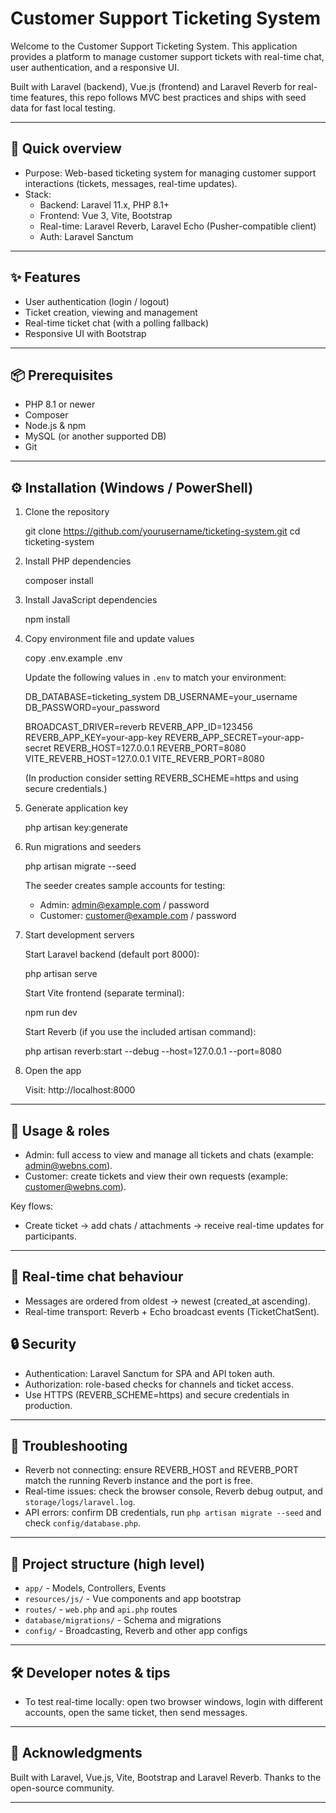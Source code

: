 # Customer Support Ticketing System

Welcome to the Customer Support Ticketing System. This application provides a platform to manage customer support tickets with real-time chat, user authentication, and a responsive UI.

Built with Laravel (backend), Vue.js (frontend) and Laravel Reverb for real-time features, this repo follows MVC best practices and ships with seed data for fast local testing.

---

## 🚀 Quick overview

- Purpose: Web-based ticketing system for managing customer support interactions (tickets, messages, real-time updates).
- Stack:
  - Backend: Laravel 11.x, PHP 8.1+
  - Frontend: Vue 3, Vite, Bootstrap
  - Real-time: Laravel Reverb, Laravel Echo (Pusher-compatible client)
  - Auth: Laravel Sanctum

---

## ✨ Features

- User authentication (login / logout)
- Ticket creation, viewing and management
- Real-time ticket chat (with a polling fallback)
- Responsive UI with Bootstrap

---

## 📦 Prerequisites

- PHP 8.1 or newer
- Composer
- Node.js & npm
- MySQL (or another supported DB)
- Git

---

## ⚙️ Installation (Windows / PowerShell)

1. Clone the repository

   git clone https://github.com/yourusername/ticketing-system.git
   cd ticketing-system

2. Install PHP dependencies

   composer install

3. Install JavaScript dependencies

   npm install

4. Copy environment file and update values

   copy .env.example .env

   Update the following values in `.env` to match your environment:

   DB_DATABASE=ticketing_system
   DB_USERNAME=your_username
   DB_PASSWORD=your_password

   BROADCAST_DRIVER=reverb
   REVERB_APP_ID=123456
   REVERB_APP_KEY=your-app-key
   REVERB_APP_SECRET=your-app-secret
   REVERB_HOST=127.0.0.1
   REVERB_PORT=8080
   VITE_REVERB_HOST=127.0.0.1
   VITE_REVERB_PORT=8080

   (In production consider setting REVERB_SCHEME=https and using secure credentials.)

5. Generate application key

   php artisan key:generate

6. Run migrations and seeders

   php artisan migrate --seed

   The seeder creates sample accounts for testing:

   - Admin: admin@example.com / password
   - Customer: customer@example.com / password

7. Start development servers

   Start Laravel backend (default port 8000):

   php artisan serve

   Start Vite frontend (separate terminal):

   npm run dev

   Start Reverb (if you use the included artisan command):

   php artisan reverb:start --debug --host=127.0.0.1 --port=8080

8. Open the app

   Visit: http://localhost:8000

---

## 👥 Usage & roles

- Admin: full access to view and manage all tickets and chats (example: admin@webns.com).
- Customer: create tickets and view their own requests (example: customer@webns.com).

Key flows:
- Create ticket → add chats / attachments → receive real-time updates for participants.

---

## 💬 Real-time chat behaviour

- Messages are ordered from oldest → newest (created_at ascending).
- Real-time transport: Reverb + Echo broadcast events (TicketChatSent).


## 🔒 Security

- Authentication: Laravel Sanctum for SPA and API token auth.
- Authorization: role-based checks for channels and ticket access.
- Use HTTPS (REVERB_SCHEME=https) and secure credentials in production.

---

## 🐞 Troubleshooting

- Reverb not connecting: ensure REVERB_HOST and REVERB_PORT match the running Reverb instance and the port is free.
- Real-time issues: check the browser console, Reverb debug output, and `storage/logs/laravel.log`.
- API errors: confirm DB credentials, run `php artisan migrate --seed` and check `config/database.php`.

---

## 📂 Project structure (high level)

- `app/` - Models, Controllers, Events
- `resources/js/` - Vue components and app bootstrap
- `routes/` - `web.php` and `api.php` routes
- `database/migrations/` - Schema and migrations
- `config/` - Broadcasting, Reverb and other app configs

---

## 🛠️ Developer notes & tips

- To test real-time locally: open two browser windows, login with different accounts, open the same ticket, then send messages.

---

## 🙏 Acknowledgments

Built with Laravel, Vue.js, Vite, Bootstrap and Laravel Reverb. Thanks to the open-source community.

---
